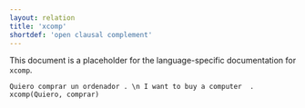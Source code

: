 ```yaml
---
layout: relation
title: 'xcomp'
shortdef: 'open clausal complement'
---
```


This document is a placeholder for the language-specific documentation
for `xcomp`.

~~~ sdparse
Quiero comprar un ordenador . \n I want to buy a computer  .
xcomp(Quiero, comprar)
~~~
